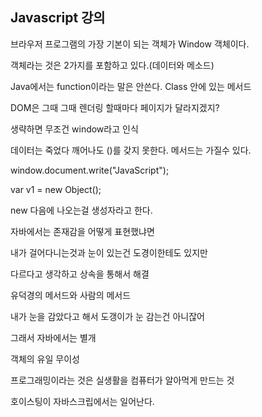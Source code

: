 ## Javascript 강의



브라우저 프로그램의 가장 기본이 되는 객체가 Window 객체이다.

객체라는 것은 2가지를 포함하고 있다.(데이터와 메소드)

Java에서는 function이라는 말은 안쓴다. Class 안에 있는 메서드



DOM은 그때 그때 렌더링 할때마다 페이지가 달라지겠지?



생략하면 무조건 window라고 인식

데이터는 죽었다 깨어나도 ()를 갖지 못한다. 메서드는 가질수 있다.

window.document.write("JavaScript");



var v1 = new Object();

new 다음에 나오는걸 생성자라고 한다.



자바에서는 존재감을 어떻게 표현했냐면



내가 걸어다니는것과 눈이 있는건 도경이한테도 있지만

다르다고 생각하고 상속을 통해서 해결

유덕경의 메서드와 사람의 메서드

내가 눈을 감았다고 해서 도갱이가 눈 감는건 아니잖어

그래서 자바에서는 별개

객체의 유일 무이성



프로그래밍이라는 것은 실생활을 컴퓨터가 알아먹게 만드는 것

호이스팅이 자바스크립에서는 일어난다.